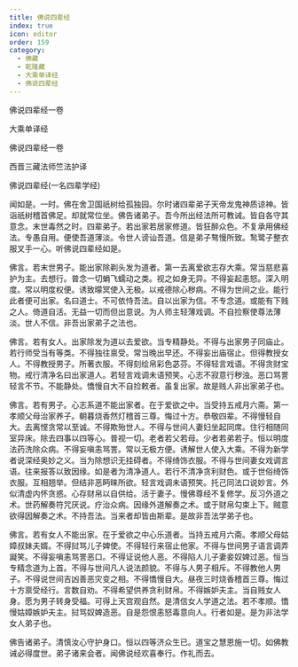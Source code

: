 ```yaml
---
title: 佛说四辈经
index: true
icon: editor
order: 159
category:
  - 佛藏
  - 乾隆藏
  - 大乘单译经
  - 佛说四辈经
---
```


佛说四辈经一卷  

大乘单译经  

佛说四辈经一卷  

西晋三藏法师竺法护译  

佛说四辈经(一名四辈学经)  

闻如是。一时。佛在舍卫国祇树给孤独园。尔时诸四辈弟子天帝龙鬼神质谅神。皆诣祇树稽首佛足。却就常位坐。佛告诸弟子。吾今所出经法所可教诫。皆自各守其意念。末世毒然之时。四辈弟子。若出家若居家修道。皆狂醉众色。不复承用佛经法。专愚自用。便使吾道薄淡。令世人谤讪吾道。信是弟子骜慢所致。鹙鹭子整衣服叉手一心。听佛说四辈经如是。  

佛言。若末世男子。能出家除剃头发为道者。第一去离爱欲志存大乘。常当慈悲喜护为主。去想行。普念一切蜎飞蠕动之类。视之如身无异。不得妄起恚怒。深入明度。常以明度权便。诱致曚冥使入无极。以戒德除心秽病。不得为世间之业。能行此者便可出家。名曰道士。不可依恃吾法。自以出家为信。不专念道。或能有下贱之人。倚道自活。无益一切而但出意说。为人师主轻薄戏调。不自捡察使尊法薄淡。世人不信。非吾出家弟子之法也。  

佛言。若有女人。出家除发为道以去爱欲。当专精静处。不得与出家男子同庙止。若行师受当有等类。不得独往禀受。常当晚出早还。不得妄出庙宿止。但得教授女人。不得教授男子。所著衣服。不得刻绘帛彩色苾芬。不得轻言戏语。不得贪财宝物。戒行清净名曰出家道人。若轻言戏调未语预笑。心志不寂意行秽浊。恶口骂詈轻言不节。不能静处。憍慢自大不自捡敕者。虽复出家。故是贱人非出家弟子也。  

佛言。若有男子。心志系道不能出家者。在于爱欲之中。当受持五戒月六斋。第一孝顺父母治家养子。朝暮烧香然灯稽首三尊。悔过十方。恭敬四辈。不得慢轻自大。去离悭贪常以至诚。不得欺殆世人。不得与世间人妻妇坐起同席。住行相随同室异床。除去四事以四等心。普视一切。老者若父若母。少者若弟若子。恒以明度法药洗除众病。不得妄嗔恚骂詈。常以无极方便。诱解世人使入大乘。不得为新学者说深经奥妙之义。当为除想识无挂碍者。不得绮饰衣服。不得与世间妻女戏调言语。往来报答以致因缘。如是者为清净道人。若行不清净贪利财色。或于世俗绮饰衣服。互相翘举。但结非恶眄睐所欲。轻言戏调未语预笑。托己同法口说妙言。外似清虚内怀贪惑。心存财帛以自供给。活于妻子。慢佛尊经不复修学。反习外道之术。世药解奏符咒厌说。疗治众病。因缘外道解奏之术。或于财帛勾束上下。贼意欲得因解奏之术。不持吾法。当来者却皆由斯辈。是故非吾法学弟子也。  

佛言。若有女人不能出家。在于爱欲之中心乐道者。当持五戒月六斋。孝顺父母姑嫜叔妹夫婿。不得挝骂儿子婢使。不得轻行来宿止他家。不得与世间男子语言调弄譺笑。不得妄嗔恚骂詈恶口。不得证说他人恶。不得陷人儿子妻妾奴婢过恶。恒当专精念道为上首。不得与世间凡人说法颜貌。不得与人男子相斥。不得教他人男子。不得说世间吉凶善恶灾变之相。不得憍慢自大。昼夜三时烧香稽首三尊。悔过十方禀受经行。言数自劝。不得希望供养贪利财帛。不得嫉妒夫主。当自贱女人身。愿为男子转身受福。可得上天宫观自然。是清信女人学道之法。若不孝顺。憍慢姑嫜嫉妒夫主。挝骂奴婢造恶。自是怨恨恚怒毒意向人。行者如是。是为非法学女人弟子也。  

佛告诸弟子。清慎汝心守护身口。恒以四等济众生已。道宝之慧恩施一切。如佛教诫必得度世。弟子诸来会者。闻佛说经欢喜奉行。作礼而去。  
